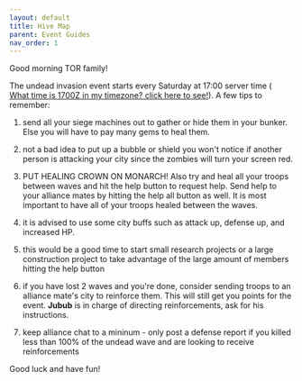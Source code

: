 ```yaml
---
layout: default
title: Hive Map
parent: Event Guides
nav_order: 1
---
```


Good morning TOR family!

The undead invasion event starts every Saturday at 17:00 server time (
[What time is 1700Z in my timezone? click here to see!](http://time.unitarium.com/utc/1700)).
A few tips to remember:

1. send all your siege machines out to gather or hide them in your bunker. Else you will have
to pay many gems to heal them.

2. not a bad idea to put up a bubble or shield you won't notice if another person is attacking
your city since the zombies will turn your screen red.

3. PUT HEALING CROWN ON MONARCH! Also try and heal all your troops between waves and hit the
help button to request help. Send help to your alliance mates by hitting the help all button
as well. It is most important to have all of your troops healed between the waves.

4. it is advised to use some city buffs such as attack up, defense up, and increased HP.

5. this would be a good time to start small research projects or a large construction project
to take advantage of the large amount of members hitting the help button

6. if you have lost 2 waves and you're done, consider sending troops to an alliance mate's
city to reinforce them. This will still get you points for the event. **Jubub** is in charge
of directing reinforcements, ask for his instructions.

7. keep alliance chat to a mininum - only post a defense report if you killed less than 100%
of the undead wave and are looking to receive reinforcements

Good luck and have fun!

